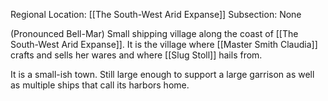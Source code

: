Regional Location: [[The South-West Arid Expanse]]
Subsection: None

(Pronounced Bell-Mar)
Small shipping village along the coast of [[The South-West Arid Expanse]]. It is the village where [[Master Smith Claudia]] crafts and sells her wares and where [[Slug Stoll]] hails from. 

It is a small-ish town. Still large enough to support a large garrison as well as multiple ships that call its harbors home. 
